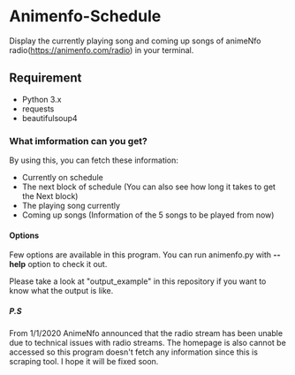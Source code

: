 # Animenfo-Schedule
Display the currently playing song and coming up songs of animeNfo radio(https://animenfo.com/radio) in your terminal.

## Requirement
- Python 3.x
- requests  
- beautifulsoup4

### What imformation can you get?
By using this, you can fetch these information:  
 - Currently on schedule  
 - The next block of schedule (You can also see how long it takes to get the Next block)  
 - The playing song currently
 - Coming up songs (Information of  the 5 songs to be played from now)  
 
 #### Options
 Few options are available in this program. You can run animenfo.py with <b>--help</b> option to check it out.
 
 Please take a look at "output_example" in this repository if you want to know what the output is like.
 
 ##### P.S
 From 1/1/2020 AnimeNfo announced that the radio stream has been unable due to technical issues with radio streams.
 The homepage is also cannot be accessed so this program doesn't fetch any information since this is scraping tool.
 I hope it will be fixed soon.
